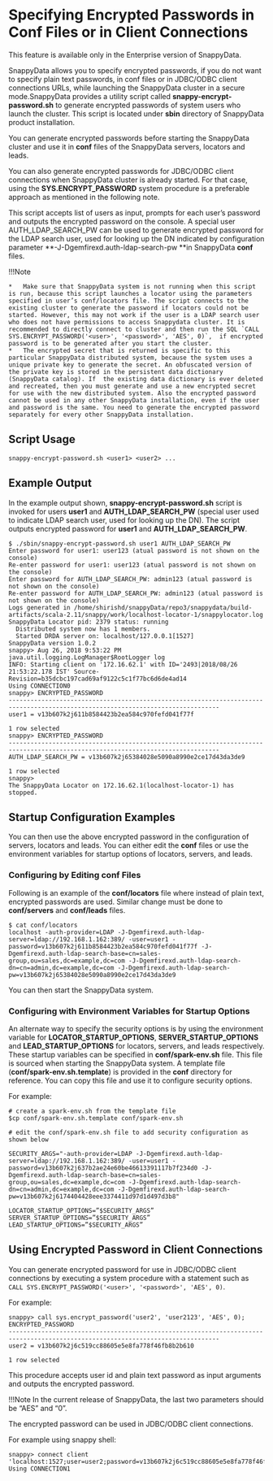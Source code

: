 # Specifying Encrypted Passwords in Conf Files or in Client Connections

<ent>This feature is available only in the Enterprise version of SnappyData. </br></ent>

SnappyData allows you to specify encrypted passwords, if you do not want to specify plain text passwords, in conf files or in JDBC/ODBC client connections URLs, while launching the SnappyData cluster in a secure mode.SnappyData provides a utility script called **snappy-encrypt-password.sh** to generate encrypted passwords of system users who launch the cluster.  This script is located under **sbin** directory of SnappyData product installation. 

You can generate encrypted passwords before starting the SnappyData cluster and use it in **conf** files of the SnappyData servers, locators and leads. 

You can also generate encrypted passwords for JDBC/ODBC client connections when SnappyData cluster is already started. For that case, using the **SYS.ENCRYPT_PASSWORD** system procedure is a preferable approach as mentioned in the following note.

This script accepts list of users as input, prompts for each user’s password and outputs the encrypted password on the console. A special user AUTH_LDAP_SEARCH_PW can be used to generate encrypted password for the LDAP search user, used for looking up the DN indicated by configuration parameter **-J-Dgemfirexd.auth-ldap-search-pw **in SnappyData **conf** files.

!!!Note

	*	Make sure that SnappyData system is not running when this script is run, because this script launches a locator using the parameters specified in user’s conf/locators file. The script connects to the existing cluster to generate the password if locators could not be started. However, this may not work if the user is a LDAP search user who does not have permissions to access Snappydata cluster. It is recommended to directly connect to cluster and then run the SQL `CALL SYS.ENCRYPT_PASSWORD('<user>', '<password>', 'AES', 0)`,  if encrypted password is to be generated after you start the cluster.
	*	The encrypted secret that is returned is specific to this particular SnappyData distributed system, because the system uses a unique private key to generate the secret. An obfuscated version of the private key is stored in the persistent data dictionary (SnappyData catalog). If  the existing data dictionary is ever deleted and recreated, then you must generate and use a new encrypted secret for use with the new distributed system. Also the encrypted password cannot be used in any other SnappyData installation, even if the user and password is the same. You need to generate the encrypted password separately for every other SnappyData installation.

## Script Usage 

	snappy-encrypt-password.sh <user1> <user2> ...
  
## Example Output

In the example output shown, **snappy-encrypt-password.sh** script is invoked for users **user1** and **AUTH_LDAP_SEARCH_PW** (special user used to indicate LDAP search user, used for looking up the DN). The script outputs encrypted password for **user1** and **AUTH_LDAP_SEARCH_PW**.


```pre
$ ./sbin/snappy-encrypt-password.sh user1 AUTH_LDAP_SEARCH_PW
Enter password for user1: user123 (atual password is not shown on the console)
Re-enter password for user1: user123 (atual password is not shown on the console)
Enter password for AUTH_LDAP_SEARCH_PW: admin123 (atual password is not shown on the console)
Re-enter password for AUTH_LDAP_SEARCH_PW: admin123 (atual password is not shown on the console)
Logs generated in /home/shirishd/snappyData/repo3/snappydata/build-artifacts/scala-2.11/snappy/work/localhost-locator-1/snappylocator.log
SnappyData Locator pid: 2379 status: running
  Distributed system now has 1 members.
  Started DRDA server on: localhost/127.0.0.1[1527]
SnappyData version 1.0.2 
snappy> Aug 26, 2018 9:53:22 PM java.util.logging.LogManager$RootLogger log
INFO: Starting client on '172.16.62.1' with ID='2493|2018/08/26 21:53:22.178 IST' Source-Revision=b35dcbc197cad69af9122c5c1f77bc6d6de4ad14
Using CONNECTION0
snappy> ENCRYPTED_PASSWORD                                                                                                              
--------------------------------------------------------------------------------------------------------------------------------
user1 = v13b607k2j611b8584423b2ea584c970fefd041f77f                                                                             

1 row selected
snappy> ENCRYPTED_PASSWORD                                                                                                              
--------------------------------------------------------------------------------------------------------------------------------
AUTH_LDAP_SEARCH_PW = v13b607k2j65384028e5090a8990e2ce17d43da3de9                                                               

1 row selected
snappy> 
The SnappyData Locator on 172.16.62.1(localhost-locator-1) has stopped.

```
## Startup Configuration Examples
You can then use the above encrypted password in the configuration of servers, locators and leads.  You can either edit the **conf** files or use the environment variables for startup options of locators, servers, and leads.

### Configuring by Editing conf Files
Following is an example of the **conf/locators** file where instead of plain text, encrypted passwords are used.  Similar change must be done to **conf/servers** and **conf/leads** files.

```
$ cat conf/locators
localhost -auth-provider=LDAP -J-Dgemfirexd.auth-ldap-server=ldap://192.168.1.162:389/ -user=user1 -password=v13b607k2j611b8584423b2ea584c970fefd041f77f -J-Dgemfirexd.auth-ldap-search-base=cn=sales-group,ou=sales,dc=example,dc=com -J-Dgemfirexd.auth-ldap-search-dn=cn=admin,dc=example,dc=com -J-Dgemfirexd.auth-ldap-search-pw=v13b607k2j65384028e5090a8990e2ce17d43da3de9

```
You can then start the SnappyData system.

### Configuring with Environment Variables for Startup Options 

An alternate way to specify the security options is by using the environment variable for  **LOCATOR_STARTUP_OPTIONS**, **SERVER_STARTUP_OPTIONS** and **LEAD_STARTUP_OPTIONS** for locators, servers, and leads respectively. These startup variables can be specified in **conf/spark-env.sh** file. This file is sourced when starting the SnappyData system. A template file (**conf/spark-env.sh.template**) is provided in the **conf** directory for reference. You can copy this file and use it to configure security options. 

For example:

```
# create a spark-env.sh from the template file
$cp conf/spark-env.sh.template conf/spark-env.sh 

# edit the conf/spark-env.sh file to add security configuration as shown below

SECURITY_ARGS="-auth-provider=LDAP -J-Dgemfirexd.auth-ldap-server=ldap://192.168.1.162:389/ -user=user1 -password=v13b607k2j637b2ae24e60be46613391117b7f234d0 -J-Dgemfirexd.auth-ldap-search-base=cn=sales-group,ou=sales,dc=example,dc=com -J-Dgemfirexd.auth-ldap-search-dn=cn=admin,dc=example,dc=com -J-Dgemfirexd.auth-ldap-search-pw=v13b607k2j6174404428eee3374411d97d1d497d3b8"

LOCATOR_STARTUP_OPTIONS=”$SECURITY_ARGS”
SERVER_STARTUP_OPTIONS=”$SECURITY_ARGS”
LEAD_STARTUP_OPTIONS=”$SECURITY_ARGS”

```

## Using Encrypted Password in Client Connections

You can generate encrypted password for use in JDBC/ODBC client connections by executing a system procedure with a statement such as `CALL SYS.ENCRYPT_PASSWORD('<user>', '<password>', 'AES', 0)`. 

For example: 

```
snappy> call sys.encrypt_password('user2', 'user2123', 'AES', 0);
ENCRYPTED_PASSWORD                                                                                                              
--------------------------------------------------------------------------------------------------------------------------------
user2 = v13b607k2j6c519cc88605e5e8fa778f46fb8b2b610                                                                             

1 row selected

```
   
This procedure accepts user id and plain text password as input arguments and outputs the encrypted password. 

!!!Note
	In the current release of SnappyData, the last two parameters should be “AES” and “0”. 

The encrypted password can be used in JDBC/ODBC client connections.  

For example using snappy shell:

```
snappy> connect client 'localhost:1527;user=user2;password=v13b607k2j6c519cc88605e5e8fa778f46fb8b2b610';
Using CONNECTION1

```
